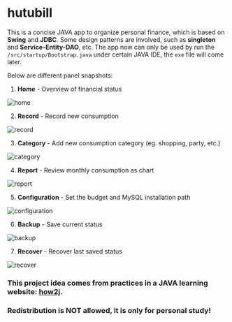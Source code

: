 # hutubill
This is a concise JAVA app to organize personal finance, which is based on **Swing** and **JDBC**. Some design patterns are involved, such as **singleton** and **Service-Entity-DAO**, etc. The app now can only be used by run the `/src/startup/Bootstrap.java` under certain JAVA IDE, the `exe` file will come later.

Below are different panel snapshots:

1. **Home** - Overview of financial status

![](img/snapshot/home.JPG "home")

2. **Record** - Record new consumption

![](img/snapshot/record.JPG "record")

3. **Category** - Add new consumption category (eg. shopping, party, etc.)

![](img/snapshot/category.JPG "category")

4. **Report** - Review monthly consumption as chart

![](img/snapshot/report.JPG "report")

5. **Configuration** - Set the budget and MySQL installation path

![](img/snapshot/configuration.JPG "configuration")

6. **Backup** - Save current status

![](img/snapshot/backup.JPG "backup")

7. **Recover** - Recover last saved status

![](img/snapshot/recover.JPG "recover")


### This project idea comes from practices in a JAVA learning website: [how2j](http://how2j.cn/). 

### Redistribution is NOT allowed, it is only for personal study!

